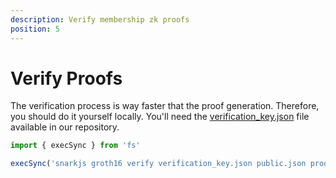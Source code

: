 ```yaml
---
description: Verify membership zk proofs
position: 5
---
```


# Verify Proofs

The verification process is way faster that the proof generation. Therefore, you should do it yourself locally.
You'll need the [verification_key.json](https://github.com/privacy-scaling-explorations/e2e-zk-ecdsa/blob/main/apis/proving/test/verification_key.json) file available in our repository.

```javascript
import { execSync } from 'fs'

execSync('snarkjs groth16 verify verification_key.json public.json proof.json')
```


